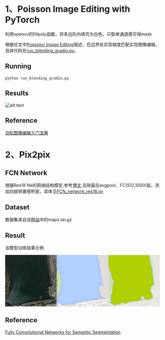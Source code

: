 # 1、Poisson Image Editing with PyTorch

利用opencv的fillpoly函数，将多边形内填充为白色，只取单通道便可得mask

根据论文中[Posssion Image Editing](https://github.com/RuiboGao/HomeWork-of-DIP/blob/main/Assignment_2/Possion%20Image%20Editing/Poisson%20Image%20Editing.pdf)描述，在边界处实现梯度匹配实现图像编辑，
具体代码在[run_blending_gradio.py](https://github.com/RuiboGao/HomeWork-of-DIP/blob/main/Assignment_2/Possion%20Image%20Editing/run_blending_gradio.py)。
## Running
    python run_blending_gradio.py

## Results
<img src="https://github.com/RuiboGao/HomeWork-of-DIP/blob/main/Assignment_2/Possion%20Image%20Editing/assignment2_1.gif/" alt="alt text" width="800">

## Reference
[泊松图像编辑入门宝典](https://buptjz.github.io/2014/03/17/poissonImageEditing)


# 2、Pix2pix

## FCN Network 
根据Res18 Ne的网络结构模型,参考[博文](https://blog.csdn.net/qq_42102546/article/details/128607586),去除最后avgpool、FC(512,1000)层，添加四层转置卷积层，具体见[FCN_network_res18.py](
./Pix2pix/FCN_network_res18.py)

## Dataset
数据集来自该[网站](https://efrosgans.eecs.berkeley.edu/pix2pix/datasets/)中的maps.tar.gz

## Result
该模型训练结果示例

<img src="./Pix2pix/result_3.png" alt="alt text" width="800">

## Reference

[Fully Convolutional Networks for Semantic Segmentation](./Pix2pix/Fully%20Convolutional%20Networks%20for%20Semantic%20Segmentation.pdf)

